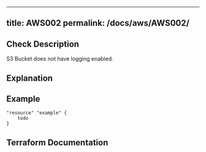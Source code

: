 
---
title: AWS002
permalink: /docs/aws/AWS002/
---


## Check Description

S3 Bucket does not have logging enabled.

## Explanation

## Example

```
"resource" "example" {
	todo
}
```

## Terraform Documentation
